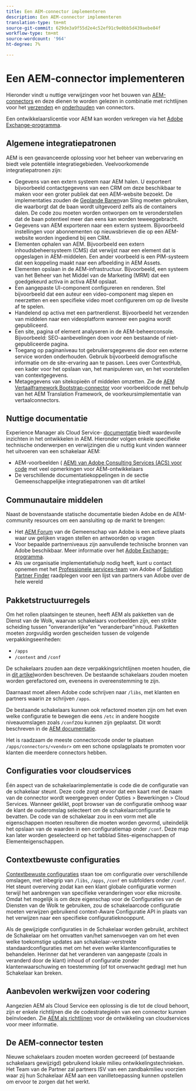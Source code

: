 ```yaml
---
title: Een AEM-connector implementeren
description: Een AEM-connector implementeren
translation-type: tm+mt
source-git-commit: 629de3a9f55d2e4c52ef91c9e0bb5d439aebe84f
workflow-type: tm+mt
source-wordcount: '964'
ht-degree: 7%

---
```



Een AEM-connector implementeren
=============================

Hieronder vindt u nuttige verwijzingen voor het bouwen van [AEM-connectors](https://www.adobe.io/apis/experiencecloud/aem/aemconnectors.html) en deze dienen te worden gelezen in combinatie met richtlijnen voor het [verzenden](submit.md) en [onderhouden](maintain.md) van connectors.

Een ontwikkelaarslicentie voor AEM kan worden verkregen via het [Adobe Exchange-programma](https://marketing.adobe.com/resources/content/resources/exchange-partner-program.html).

Algemene integratiepatronen
---------------------------

AEM is een geavanceerde oplossing voor het beheer van webervaring en biedt vele potentiële integratiegebieden. Veelvoorkomende integratiepatronen zijn:

* Gegevens van een extern systeem naar AEM halen. U exporteert bijvoorbeeld contactgegevens van een CRM om deze beschikbaar te maken voor een groter publiek dat een AEM-website bezoekt.  De implementaties zouden de [Geplande Banen](https://sling.apache.org/documentation/bundles/apache-sling-eventing-and-job-handling.html#scheduled-jobs)van Sling moeten gebruiken, die waarborgt dat de baan wordt uitgevoerd zelfs als de containers dalen. De code zou moeten worden ontworpen om te veronderstellen dat de baan potentieel meer dan eens kan worden teweeggebracht.
* Gegevens van AEM exporteren naar een extern systeem. Bijvoorbeeld instellingen voor abonnementen op nieuwsbrieven die op een AEM-website worden ingediend bij een CRM.
* Elementen ophalen van AEM. Bijvoorbeeld een extern inhoudsbeheersysteem (CMS) dat verwijst naar een element dat is opgeslagen in AEM-middelen. Een ander voorbeeld is een PIM-systeem dat een koppeling maakt naar een afbeelding in AEM Assets.
* Elementen opslaan in de AEM-infrastructuur. Bijvoorbeeld, een systeem van het Beheer van het Middel van de Marketing (MRM) dat een goedgekeurd activa in activa AEM opslaat.
* Een aangepaste UI-component configureren en renderen. Stel bijvoorbeeld dat een auteur een video-component mag slepen en neerzetten en een specifieke video moet configureren om op de livesite af te spelen.
* Handelend op activa met een partnerdienst. Bijvoorbeeld het verzenden van middelen naar een videoplatform wanneer een pagina wordt gepubliceerd.
* Een site, pagina of element analyseren in de AEM-beheerconsole. Bijvoorbeeld: SEO-aanbevelingen doen voor een bestaande of niet-gepubliceerde pagina.
* Toegang op paginaniveau tot gebruikersgegevens die door een externe service worden onderhouden. Gebruik bijvoorbeeld demografische informatie om de site-ervaring aan te passen. Lees over ContextHub, een kader voor het opslaan van, het manipuleren van, en het voorstellen van contextgegevens.
* Metagegevens van sitekopieën of middelen omzetten. Zie de [AEM Vertaalframework Bootstrap-connector](https://github.com/Adobe-Marketing-Cloud/aem-translation-framework-bootstrap-connector) voor voorbeeldcode met behulp van het AEM Translation Framework, de voorkeursimplementatie van vertaalconnectors.


Nuttige documentatie
--------------------

Experience Manager als Cloud Service- [documentatie](../overview/introduction.md) biedt waardevolle inzichten in het ontwikkelen in AEM. Hieronder volgen enkele specifieke technische onderwerpen en verwijzingen die u nuttig kunt vinden wanneer het uitvoeren van een schakelaar AEM:

* AEM-voorbeelden ( [AEM) van Adobe Consulting Services (ACS) voor code](http://adobe-consulting-services.github.io/acs-aem-samples/) met veel opmerkingen voor AEM-ontwikkelaars
* De verschillende documentatiekoppelingen in de sectie Gemeenschappelijke integratiepatronen van dit artikel

Communautaire middelen
--------------------

Naast de bovenstaande statische documentatie bieden Adobe en de AEM-community resources om een aansluiting op de markt te brengen:

* Het [AEM Forum](http://help-forums.adobe.com/content/adobeforums/en/experience-manager-forum/adobe-experience-manager.html) van de Gemeenschap van Adobe is een actieve plaats waar uw gelijken vragen stellen en antwoorden op vragen
* Voor bepaalde partnerniveaus zijn aanvullende technische bronnen van Adobe beschikbaar. Meer informatie over het [Adobe Exchange-programma](https://marketing.adobe.com/resources/content/resources/exchange-partner-program.html).
* Als uw organisatie implementatiehulp nodig heeft, kunt u contact opnemen met het [Professionele services-team](http://www.adobe.com/nl/marketing-cloud/service-support/professional-consulting-training.html) van Adobe of [Solution Partner Finder](https://solutionpartners.adobe.com/home/partnerFinder.html) raadplegen voor een lijst van partners van Adobe over de hele wereld

Pakketstructuurregels
-----------------------

Om het rollen plaatsingen te steunen, heeft AEM als pakketten van de Dienst van de Wolk, waarvan schakelaars voorbeelden zijn, een strikte scheiding tussen &quot;onveranderlijke&quot;en &quot;veranderbare&quot;inhoud. Pakketten moeten zorgvuldig worden gescheiden tussen de volgende verpakkingseenheden:

* `/apps`
* `/content` and `/conf`

De schakelaars zouden aan deze verpakkingsrichtlijnen moeten houden, die in [dit artikel](/help/implementing/developing/introduction/aem-project-content-package-structure.md)worden beschreven. De bestaande schakelaars zouden moeten worden gerefactored om, eveneens in overeenstemming te zijn.

Daarnaast moet alleen Adobe code schrijven naar `/libs`, met klanten en partners waarin ze schrijven `/apps`.

De bestaande schakelaars kunnen ook refactored moeten zijn om het even welke configuratie te bewegen die eens `/etc` in andere hoogste niveauomslagen zoals `/conf`zou kunnen zijn geplaatst. Dit wordt beschreven in de [AEM documentatie](https://helpx.adobe.com/experience-manager/6-5/sites/deploying/using/repository-restructuring.html).

Het is raadzaam de meeste connectorcode onder te plaatsen `/apps/connectors/<vendor>` om een schone opslagplaats te promoten voor klanten die meerdere connectors hebben.

Configuraties voor cloudservices
-----------------------------

Één aspect van de schakelaarimplementatie is code die de configuratie van de schakelaar steunt. Deze code zorgt ervoor dat een kaart met de naam van de connector wordt weergegeven onder Opties > Bewerkingen > Cloud Services. Wanneer geklikt, popt browser van de configuratie omhoog waar de klant de ouderomslag selecteert om de schakelaarconfiguratie te bevatten. De code van de schakelaar zou in een vorm met alle eigenschappen moeten resulteren die moeten worden gevormd, uiteindelijk het opslaan van de waarden in een configuratiemap onder `/conf`. Deze map kan later worden geselecteerd op het tabblad Sites-eigenschappen of Elementeigenschappen.


Contextbewuste configuraties
-----------------------------

[Contextbewuste configuraties](https://sling.apache.org/documentation/bundles/context-aware-configuration/context-aware-configuration.html) staan toe om configuratie over verschillende omslagen, met inbegrip van `/libs`, `/apps`, `/conf` en subfolders onder `/conf`. Het steunt overerving zodat kan een klant globale configuratie vormen terwijl het aanbrengen van specifieke veranderingen voor elke microsite. Omdat het mogelijk is om deze eigenschap voor de Configuraties van de Diensten van de Wolk te gebruiken, zou de schakelaarcode configuratie moeten verwijzen gebruikend context-Aware Configuratie API in plaats van het verwijzen naar een specifieke configuratieknooppunt.

Als de gewijzigde configuraties in de Schakelaar worden gebruikt, architect de Schakelaar om het omvatten van/het samenvoegen van om het even welke toekomstige updates aan schakelaar-verstrekte standaardconfiguraties met om het even welke klantenconfiguraties te behandelen. Herinner dat het veranderen van aangepaste (zoals in veranderd door de klant) inhoud of configuratie zonder klantenwaarschuwing en toestemming (of tot onverwacht gedrag) met hun Schakelaar kan breken.

Aanbevolen werkwijzen voor codering
----------------------

Aangezien AEM als Cloud Service een oplossing is die tot de cloud behoort, zijn er enkele richtlijnen die de codestrategieën van een connector kunnen beïnvloeden. Zie [AEM als richtlijnen](/help/implementing/developing/introduction/development-guidelines.md) voor de ontwikkeling van cloudservices voor meer informatie.

De AEM-connector testen
-------------------------

Nieuwe schakelaars zouden moeten worden gecreeerd (of bestaande schakelaars gewijzigd) gebruikend lokale milieu ontwikkelingstechnieken. Het Team van de Partner zal partners ISV van een zandbakmilieu voorzien waar zij hun Schakelaar AEM aan een vanilletoepassing kunnen opstellen om ervoor te zorgen dat het werkt.
